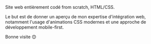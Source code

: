 Site web entièrement codé from scratch, HTML/CSS.

Le but est de donner un aperçu de mon expertise d'intégration web, notamment l'usage d'animations CSS modernes et une approche de développement mobile-first.

Bonne visite 😊